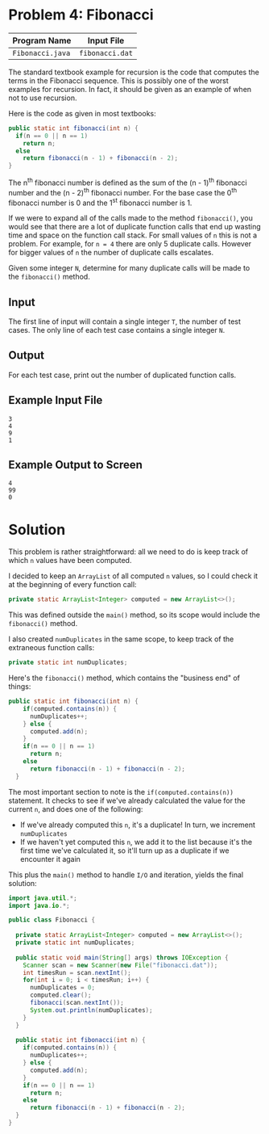 # Problem 4: Fibonacci

| Program Name     | Input File      |
|------------------|-----------------|
| `Fibonacci.java` | `fibonacci.dat` |

The standard textbook example for recursion is the code that computes the terms in the Fibonacci sequence. This is possibly one of the worst examples for recursion. In fact, it should be given as an example of when not to use recursion.

Here is the code as given in most textbooks:
```java
public static int fibonacci(int n) {
  if(n == 0 || n == 1)
    return n;
  else
    return fibonacci(n - 1) + fibonacci(n - 2);
}
```
The n<sup>th</sup> fibonacci number is defined as the sum of the (n - 1)<sup>th</sup> fibonacci number and the (n - 2)<sup>th</sup> fibonacci number.
For the base case the 0<sup>th</sup> fibonacci number is 0 and the 1<sup>st</sup> fibonacci number is 1.

If we were to expand all of the calls made to the method `fibonacci()`, you would see that there are a lot of duplicate function calls that end up wasting time and space on the function call stack. For small values of `n` this is not a problem. For example, for `n = 4` there are only 5 duplicate calls. However for bigger values of `n` the number of duplicate calls escalates.

Given some integer `N`, determine for many duplicate calls will be made to the `fibonacci()` method.

## Input
The first line of input will contain a single integer `T`, the number of test cases.
The only line of each test case contains a single integer `N`.

## Output
For each test case, print out the number of duplicated function calls.

## Example Input File
```shell
3
4
9
1
```

## Example Output to Screen
```shell
4
99
0
```

# Solution
This problem is rather straightforward: all we need to do is keep track of which `n` values have been computed.

I decided to keep an `ArrayList` of all computed `n` values, so I could check it at the beginning of every function call:
```java
private static ArrayList<Integer> computed = new ArrayList<>();
```
This was defined outside the `main()` method, so its scope would include the `fibonacci()` method.

I also created `numDuplicates` in the same scope, to keep track of the extraneous function calls:
```java
private static int numDuplicates;
```

Here's the `fibonacci()` method, which contains the "business end" of things:
```java
public static int fibonacci(int n) {
    if(computed.contains(n)) {
      numDuplicates++;
    } else {
      computed.add(n);
    }
    if(n == 0 || n == 1)
      return n;
    else
      return fibonacci(n - 1) + fibonacci(n - 2);
  }
```
The most important section to note is the `if(computed.contains(n))` statement. It checks to see if we've already calculated the value for the current `n`, and does one of the following:
* If we've already computed this `n`, it's a duplicate! In turn, we increment `numDuplicates`
* If we haven't yet computed this `n`, we add it to the list because it's the first time we've calculated it, so it'll turn up as a duplicate if we encounter it again

This plus the `main()` method to handle `I/O` and iteration, yields the final solution:

```java
import java.util.*;
import java.io.*;

public class Fibonacci {
  
  private static ArrayList<Integer> computed = new ArrayList<>();
  private static int numDuplicates;
  
  public static void main(String[] args) throws IOException {
    Scanner scan = new Scanner(new File("fibonacci.dat"));
    int timesRun = scan.nextInt();
    for(int i = 0; i < timesRun; i++) {
      numDuplicates = 0;
      computed.clear();
      fibonacci(scan.nextInt());
      System.out.println(numDuplicates);
    }
  }
  
  public static int fibonacci(int n) {
    if(computed.contains(n)) {
      numDuplicates++;
    } else {
      computed.add(n);
    }
    if(n == 0 || n == 1)
      return n;
    else
      return fibonacci(n - 1) + fibonacci(n - 2);
  }
}
```


